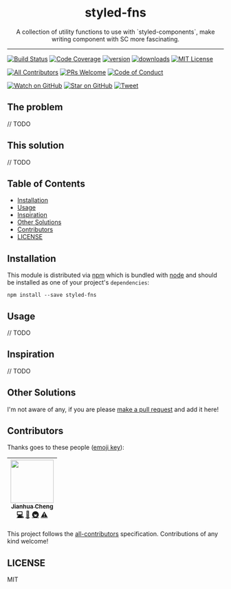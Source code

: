 <div align="center">
<h1>styled-fns</h1>

<p>A collection of utility functions to use with `styled-components`, make writing component with SC more fascinating.</p>
</div>

<hr />

[![Build Status][build-badge]][build]
[![Code Coverage][coverage-badge]][coverage]
[![version][version-badge]][package]
[![downloads][downloads-badge]][npmtrends]
[![MIT License][license-badge]][license]

[![All Contributors](https://img.shields.io/badge/all_contributors-1-orange.svg?style=flat-square)](#contributors)
[![PRs Welcome][prs-badge]][prs]
[![Code of Conduct][coc-badge]][coc]

[![Watch on GitHub][github-watch-badge]][github-watch]
[![Star on GitHub][github-star-badge]][github-star]
[![Tweet][twitter-badge]][twitter]

## The problem

// TODO

## This solution

// TODO

## Table of Contents

<!-- START doctoc generated TOC please keep comment here to allow auto update -->

<!-- DON'T EDIT THIS SECTION, INSTEAD RE-RUN doctoc TO UPDATE -->

* [Installation](#installation)
* [Usage](#usage)
* [Inspiration](#inspiration)
* [Other Solutions](#other-solutions)
* [Contributors](#contributors)
* [LICENSE](#license)

<!-- END doctoc generated TOC please keep comment here to allow auto update -->

## Installation

This module is distributed via [npm][npm] which is bundled with [node][node] and
should be installed as one of your project's `dependencies`:

```
npm install --save styled-fns
```

## Usage

// TODO

## Inspiration

// TODO

## Other Solutions

I'm not aware of any, if you are please [make a pull request][prs] and add it
here!

## Contributors

Thanks goes to these people ([emoji key][emojis]):

<!-- ALL-CONTRIBUTORS-LIST:START - Do not remove or modify this section -->

<!-- prettier-ignore -->
| [<img src="https://avatars.githubusercontent.com/u/10795207?v=3" width="100px;"/><br /><sub><b>Jianhua Cheng</b></sub>](https://chengjianhua.github.io)<br />[💻](https://github.com/chengjianhua/styled-fns/commits?author=chengjianhua "Code") [📖](https://github.com/chengjianhua/styled-fns/commits?author=chengjianhua "Documentation") [🚇](#infra-chengjianhua "Infrastructure (Hosting, Build-Tools, etc)") [⚠️](https://github.com/chengjianhua/styled-fns/commits?author=chengjianhua "Tests") |
| :---: |

<!-- ALL-CONTRIBUTORS-LIST:END -->

This project follows the [all-contributors][all-contributors] specification.
Contributions of any kind welcome!

## LICENSE

MIT

[npm]: https://www.npmjs.com/
[node]: https://nodejs.org
[build-badge]: https://img.shields.io/travis/chengjianhua/styled-fns.svg?style=flat-square
[build]: https://travis-ci.org/chengjianhua/styled-fns
[coverage-badge]: https://img.shields.io/codecov/c/github/chengjianhua/styled-fns.svg?style=flat-square
[coverage]: https://codecov.io/github/chengjianhua/styled-fns
[version-badge]: https://img.shields.io/npm/v/styled-fns.svg?style=flat-square
[package]: https://www.npmjs.com/package/styled-fns
[downloads-badge]: https://img.shields.io/npm/dm/styled-fns.svg?style=flat-square
[npmtrends]: http://www.npmtrends.com/styled-fns
[license-badge]: https://img.shields.io/npm/l/styled-fns.svg?style=flat-square
[license]: https://github.com/chengjianhua/styled-fns/blob/master/LICENSE
[prs-badge]: https://img.shields.io/badge/PRs-welcome-brightgreen.svg?style=flat-square
[prs]: http://makeapullrequest.com
[donate-badge]: https://img.shields.io/badge/$-support-green.svg?style=flat-square
[coc-badge]: https://img.shields.io/badge/code%20of-conduct-ff69b4.svg?style=flat-square
[coc]: https://github.com/chengjianhua/styled-fns/blob/master/other/CODE_OF_CONDUCT.md
[github-watch-badge]: https://img.shields.io/github/watchers/chengjianhua/styled-fns.svg?style=social
[github-watch]: https://github.com/chengjianhua/styled-fns/watchers
[github-star-badge]: https://img.shields.io/github/stars/chengjianhua/styled-fns.svg?style=social
[github-star]: https://github.com/chengjianhua/styled-fns/stargazers
[twitter]: https://twitter.com/intent/tweet?text=Check%20out%20styled-fns%20by%20%40chengjianhua%20https%3A%2F%2Fgithub.com%2Fchengjianhua%2Fstyled-fns%20%F0%9F%91%8D
[twitter-badge]: https://img.shields.io/twitter/url/https/github.com/chengjianhua/styled-fns.svg?style=social
[emojis]: https://github.com/chengjianhua/all-contributors#emoji-key
[all-contributors]: https://github.com/chengjianhua/all-contributors
